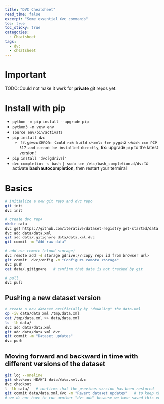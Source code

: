 ```yaml
---
title: "DVC Cheatsheet"
read_time: false
excerpt: "Some essential dvc commands"
toc: true
toc_sticky: true
categories:
  - Cheatsheet
tags:
  - dvc
  - cheatsheet
---
```



# Important

TODO: Could not make it work for **private** git repos yet.

# Install with pip

- `python -m pip install --upgrade pip`
- `python3 -m venv env`
- `source env/bin/activate`
- `pip install dvc` 
    - if it gives `ERROR: Could not build wheels for pygit2 which use PEP 517 and cannot be installed directly`, **fix**: upgrade `pip` to the latest version!
- `pip install 'dvc[gdrive]'`
- `dvc completion -s bash | sudo tee /etc/bash_completion.d/dvc` to activate **bash autocompletion**, then restart your terminal

# Basics

```bash
# initialize a new git repo and dvc repo
git init 
dvc init

# create dvc repo
mkdir data
dvc get https://github.com/iterative/dataset-registry get-started/data.xml -o data/data.xml
dvc add data/data.xml
git add data/.gitignore data/data.xml.dvc
git commit -m "Add raw data"

# add dvc remote (cloud storage)
dvc remote add -d storage gdrive://<copy repo id from browser url>
git commit .dvc/config -m "Configure remote storage"
dvc push
cat data/.gitignore   # confirm that data is not tracked by git

# pull
dvc pull
```

## Pushing a new dataset version

```bash
# create a new dataset artificially by "doubling" the data.xml
cp -iv data/data.xml /tmp/data.xml
cat /tmp/data.xml >> data/data.xml
ls -lh data/
dvc add data/data.xml
git add data/data.xml.dvc 
git commit -m "Dataset updates"
dvc push
```

## Moving forward and backward in time with different versions of the dataset

```bash
git log --oneline
git checkout HEAD^1 data/data.xml.dvc
dvc checkout
l -lh data/   # confirms that the previous version has been restored
git commit data/data.xml.dvc -m "Revert dataset updates"   # to keep the changes
# we do not have to run another "dvc add" because we have saved this version of the dataset in the dvc repo already
```
